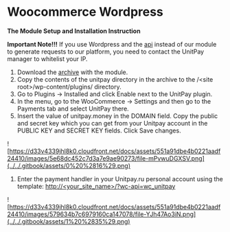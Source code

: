 # Woocommerce Wordpress

**The Module Setup and Installation Instruction**

**Important Note!!!** If you use Wordpress and the [api](../../payments/create-payment.md) instead of our module to generate requests to our platform, you need to contact the UnitPay manager to whitelist your IP.

1. Download the [archive](https://github.com/unitpay/woocommerce-module/releases/download/v2.0.1/woocommerce-module-2.0.1.zip) with the module.
2. Copy the contents of the unitpay directory in the archive to the /&lt;site root&gt;/wp-content/plugins/ directory.
3. Go to Plugins -&gt; Installed and click Enable next to the UnitPay plugin.
4. In the menu, go to the WooCommerce -&gt; Settings and then go to the Payments tab and select UnitPay there.
5. Insert the value of unitpay.money in the DOMAIN field. Copy the public and secret key which you can get from your Unitpay account in the PUBLIC KEY and SECRET KEY fields. Click Save changes.

![https://d33v4339jhl8k0.cloudfront.net/docs/assets/551a91dbe4b0221aadf24410/images/5e68dc452c7d3a7e9ae90273/file-mPvwuDGXSV.png](../../.gitbook/assets/0%20%2816%29.png)

1. Enter the payment handler in your Unitpay.ru personal account using the template: [http://&lt;your\_site\_name&gt;/?wc-api=wc\_unitpay](http://<your_site_name>/?wc-api=wc_unitpay)

![https://d33v4339jhl8k0.cloudfront.net/docs/assets/551a91dbe4b0221aadf24410/images/579634b7c6979160ca147078/file-YJh47Ao3iN.png](../../.gitbook/assets/1%20%2835%29.png)

